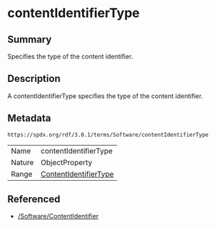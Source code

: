 <!-- Automatically generated by spec-parser v2.5.0 on 2024-08-10T18:46:28.607668+00:00 -->
<!-- SPDX-License-Identifier: Community-Spec-1.0 -->

# contentIdentifierType

## Summary

Specifies the type of the content identifier.


## Description

A contentIdentifierType specifies the type of the content identifier.


## Metadata

`https://spdx.org/rdf/3.0.1/terms/Software/contentIdentifierType`


| | |
|---|---|
| Name | contentIdentifierType |
| Nature | ObjectProperty |
| Range | [ContentIdentifierType](../Vocabularies/ContentIdentifierType.md) |




## Referenced

- [/Software/ContentIdentifier](../../Software/Classes/ContentIdentifier.md)

